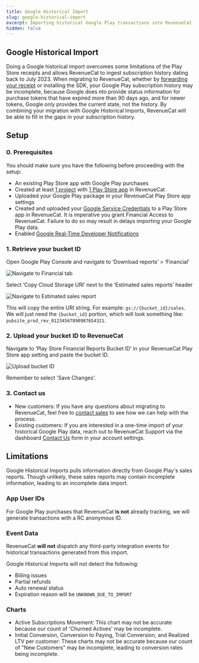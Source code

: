 ```yaml
---
title: Google Historical Import
slug: google-historical-import
excerpt: Importing historical Google Play transactions into RevenueCat
hidden: false
---
```


## Google Historical Import

Doing a Google historical import overcomes some limitations of the Play Store receipts and allows RevenueCat to ingest subscription history dating back to July 2023. When migrating to RevenueCat, whether by [forwarding your receipt](/migrating-to-revenuecat/sdk-or-not/sdk-less-integration) or installing the SDK, your Google Play subscription history may be incomplete, because Google does nto provide status information for purchase tokens that have expired more than 90 days ago, and for newer tokens, Google only provides the current state, not the history. By combining your migration with Google Historical Imports, RevenueCat will be able to fill in the gaps in your subscription history.

## Setup

### 0. Prerequisites

You should make sure you have the following before proceeding with the setup:

- An existing Play Store app with Google Play purchases
- Created at least [1 project](/welcome/projects#configure-a-new-project) with [1 Play Store app](/welcome/projects#adding-an-app-to-a-project) in RevenueCat
- Uploaded your Google Play package in your RevenueCat Play Store app settings
- Created and uploaded your [Google Service Credentials](/service-credentials/creating-play-service-credentials) to a Play Store app in RevenueCat. It is imperative you grant Financial Access to RevenueCat. Failure to do so may result in delays importing your Google Play data.
- Enabled [Google Real-Time Developer Notifications](/platform-resources/server-notifications/google-server-notifications)

### 1. Retrieve your bucket ID

Open Google Play Console and navigate to ‘Download reports’ > ‘Financial’

![Navigate to Financial tab](/images/bucket-id-1.png)

Select ‘Copy Cloud Storage URI’ next to the ‘Estimated sales reports’ header

![Navigate to Estimated sales report](/images/bucket-id-2.png)

This will copy the entire URI string. For example: `gs://{bucket_id}/sales`. We will just need the `{bucket_id}` portion, which will look something like: `pubsite_prod_rev_01234567890987654321`.

### 2. Upload your bucket ID to RevenueCat

Navigate to ‘Play Store Financial Reports Bucket ID’ in your RevenueCat Play Store app setting and paste the bucket ID.

![Upload bucket ID](/images/bucket-id-3.png)

Remember to select 'Save Changes'.

### 3. Contact us

- New customers: If you have any questions about migrating to RevenueCat, feel free to [contact sales](https://www.revenuecat.com/book-a-demo/) to see how we can help with the process.
- Existing customers: If you are interested in a one-time import of your historical Google Play data, reach out to RevenueCat Support via the dashboard [Contact Us](https://app.revenuecat.com/settings/support) form in your account settings.

## Limitations

Google Historical Imports pulls information directly from Google Play's sales reports. Though unlikely, these sales reports may contain incomplete information, leading to an incomplete data import.

### App User IDs

For Google Play purchases that RevenueCat **is not** already tracking, we will generate transactions with a RC anonymous ID.

### Event Data

RevenueCat **will not** dispatch any third-party integration events for historical transactions generated from this import.

Google Historical Imports will not detect the following:

- Billing issues
- Partial refunds
- Auto renewal status
- Expiration reason will be `UNKNOWN_DUE_TO_IMPORT`

### Charts

- Active Subscriptions Movement: This chart may not be accurate because our count of 'Churned Actives' may be incomplete.
- Initial Conversion, Conversion to Paying, Trial Conversion, and Realized LTV per customer: These charts may not be accurate because our count of "New Customers" may be incomplete, leading to conversion rates being incomplete.

